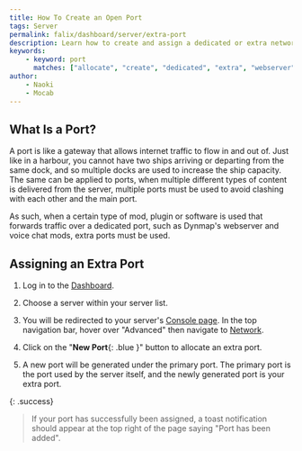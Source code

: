 ```yaml
---
title: How To Create an Open Port
tags: Server
permalink: falix/dashboard/server/extra-port
description: Learn how to create and assign a dedicated or extra network port to your server.
keywords:
    - keyword: port
      matches: ["allocate", "create", "dedicated", "extra", "webserver", "secondary", "network", "open"]
author:
    - Naoki
    - Mocab
---
```


## What Is a Port?

A port is like a gateway that allows internet traffic to flow in and out of. Just like in a harbour, you cannot have two ships arriving or departing from the same dock, and so multiple docks are used to increase the ship capacity. The same can be applied to ports, when multiple different types of content is delivered from the server, multiple ports must be used to avoid clashing with each other and the main port.

As such, when a certain type of mod, plugin or software is used that forwards traffic over a dedicated port, such as Dynmap's webserver and voice chat mods, extra ports must be used.

## Assigning an Extra Port

1. Log in to the [Dashboard](https://client.falixnodes.net/).

2. Choose a server within your server list.

3. You will be redirected to your server's [Console page](https://client.falixnodes.net/server/console). In the top navigation bar, hover over "Advanced" then navigate to [Network](https://client.falixnodes.net/server/network).

4. Click on the "**New Port**{: .blue }" button to allocate an extra port.

5. A new port will be generated under the primary port. The primary port is the port used by the server itself, and the newly generated port is your extra port.

{: .success}

> If your port has successfully been assigned, a toast notification should appear at the top right of the page saying "Port has been added".
